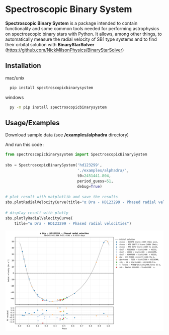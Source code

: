 
# Spectroscopic Binary System

**Spectroscopic Binary System** is a package intended to contain functionality and some common tools needed for performing astrophysics on spectroscopic binary stars with Python. It allows, among other things, to automatically measure the radial velocity of SB1 type systems and to find their orbital solution with **BinaryStarSolver** (https://github.com/NickMilsonPhysics/BinaryStarSolver)


## Installation

mac/unix
```bash
  pip install spectroscopicbinarysystem
```

windows
```bash
  py -m pip install spectroscopicbinarysystem
```

## Usage/Examples

Download sample data (see **/examples/alphadra** directory)

And run this code :

```python
from spectroscopicbinarysystem import SpectroscopicBinarySystem

sbs = SpectroscopicBinarySystem('hd123299', 
                                './examples/alphadra/', 
                                t0=2451441.804, 
                                period_guess=51, 
                                debug=True)

# plot result with matplotlib and save the results
sbs.plotRadialVelocityCurve(title="α Dra - HD123299 - Phased radial velocities", savefig=True)

# display result with plotly
sbs.plotlyRadialVelocityCurve(
    title="α Dra - HD123299 - Phased radial velocities")
```

![results](https://github.com/guillbertrand/spectrobinarystarsystem/blob/master/examples/sbs_phased_result.png)

